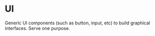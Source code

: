 # UI

Generic UI components (such as button, input, etc) to build graphical interfaces. Serve one purpose.
